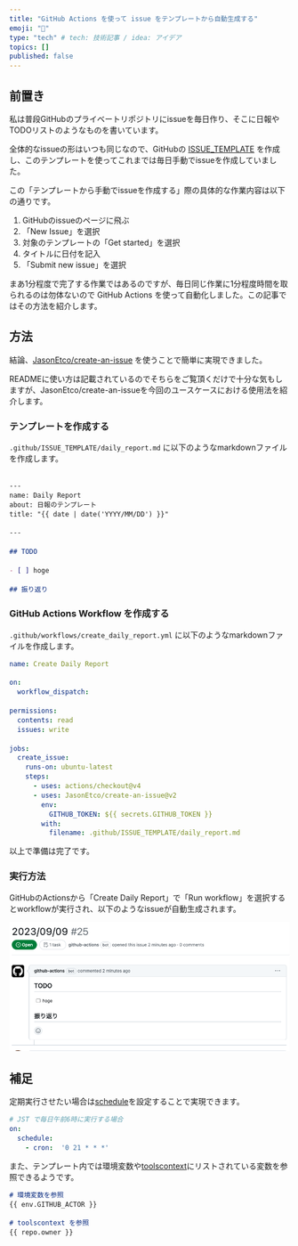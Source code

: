 ```yaml
---
title: "GitHub Actions を使って issue をテンプレートから自動生成する"
emoji: "👋"
type: "tech" # tech: 技術記事 / idea: アイデア
topics: []
published: false
---
```


## 前置き

私は普段GitHubのプライベートリポジトリにissueを毎日作り、そこに日報やTODOリストのようなものを書いています。

全体的なissueの形はいつも同じなので、GitHubの [ISSUE_TEMPLATE](https://docs.github.com/ja/communities/using-templates-to-encourage-useful-issues-and-pull-requests/manually-creating-a-single-issue-template-for-your-repository) を作成し、このテンプレートを使ってこれまでは毎日手動でissueを作成していました。

この「テンプレートから手動でissueを作成する」際の具体的な作業内容は以下の通りです。

1. GitHubのissueのページに飛ぶ
2. 「New Issue」を選択
3. 対象のテンプレートの「Get started」を選択
4. タイトルに日付を記入
5. 「Submit new issue」を選択

まあ1分程度で完了する作業ではあるのですが、毎日同じ作業に1分程度時間を取られるのは勿体ないので GitHub Actions を使って自動化しました。この記事ではその方法を紹介します。

## 方法

結論、[JasonEtco/create-an-issue](https://github.com/JasonEtco/create-an-issue) を使うことで簡単に実現できました。

READMEに使い方は記載されているのでそちらをご覧頂くだけで十分な気もしますが、JasonEtco/create-an-issueを今回のユースケースにおける使用法を紹介します。

### テンプレートを作成する

`.github/ISSUE_TEMPLATE/daily_report.md` に以下のようなmarkdownファイルを作成します。

```md

---
name: Daily Report
about: 日報のテンプレート
title: "{{ date | date('YYYY/MM/DD') }}"

---

## TODO

- [ ] hoge

## 振り返り

```

### GitHub Actions Workflow を作成する

`.github/workflows/create_daily_report.yml` に以下のようなmarkdownファイルを作成します。

```yml
name: Create Daily Report

on:
  workflow_dispatch:

permissions:
  contents: read
  issues: write 

jobs:
  create_issue:
    runs-on: ubuntu-latest
    steps:
      - uses: actions/checkout@v4
      - uses: JasonEtco/create-an-issue@v2
        env:
          GITHUB_TOKEN: ${{ secrets.GITHUB_TOKEN }}
        with:
          filename: .github/ISSUE_TEMPLATE/daily_report.md
```

以上で準備は完了です。

### 実行方法

GitHubのActionsから「Create Daily Report」で「Run workflow」を選択するとworkflowが実行され、以下のようなissueが自動生成されます。

![image](/images/5f395913671d64-1.png)

## 補足

定期実行させたい場合は[schedule](https://docs.github.com/en/actions/using-workflows/events-that-trigger-workflows#schedule)を設定することで実現できます。

```yml
# JST で毎日午前6時に実行する場合
on:
  schedule:
    - cron:  '0 21 * * *'
```

また、テンプレート内では環境変数や[toolscontext](https://github.com/JasonEtco/actions-toolkit#toolscontext)にリストされている変数を参照できるようです。

```md
# 環境変数を参照
{{ env.GITHUB_ACTOR }}

# toolscontext を参照
{{ repo.owner }}
```
